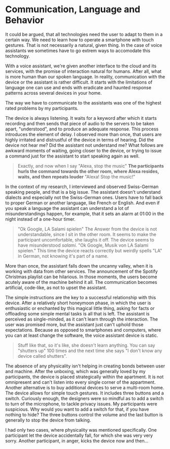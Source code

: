 # Communication, Language and Behavior
It could be argued, that all technologies need the user to adapt to them in a certain way. We need to learn how to operate a smartphone with touch gestures. That is not necessarily a natural, given thing. In the case of voice assistants we sometimes have to go extrem ways to accomodate this technology.

With a voice assistant, we're given another interface to the cloud and its services, with the promise of interaction natural for humans. After all, what is more human than our spoken language. In reality, communication with the device or the assistant is rather difficult. It starts with the limitations of language one can use and ends with eradicate and haunted response patterns across several devices in your home.

The way we have to communicate to the assistants was one of the highest rated problems by my participants.

The device is always listening. It waits for a keyword after which it starts recording and then sends that piece of audio to the servers to be taken apart, "understood", and to produce an adequate response. This process introduces the element of delay. I observed more than once, that users are highly irritated and distrustful of the device in terms of hearing. Did the device not hear me? Did the assistant not understand me? What follows are awkward moments of waiting, going closer to the device, or trying to issue a command just for the assistant to start speaking again as well.

> Exactly, and now when I say "Alexa, stop the music" **The participants hurls the command towards the other room, where Alexa resides, waits, and then repeats louder** "Alexa! Stop the music!"

In the context of my research, I interviewed and observed Swiss-German speaking people, and that is a big issue. The assistant doesn't understand dialects and especially not the Swiss-German ones. Users have to fall back to proper German or another language, like French or English. And even if you speak a language the assistant can understand a lot of misunderstandings happen, for example, that it sets an alarm at 01:00 in the night instead of a one-hour timer.

> "Ok Google, LA Salami spielen" The Answer from the device is not understandable, since I sit in the other room. It seems to make the participant uncomfortable, she laughs it off. The device seems to have misunderstood _salami_. "Ok Google, Musik von LA Salami spielen." This time the device reacts correctly but weirdly spells "LA" in German, not knowing it's part of a name.

More than once, the assistant falls down the uncanny valley, when it is working with data from other services. The announcement of the Spotify Christmas playlist can be hilarious. In those moments, the users become acutely aware of the machine behind it all. The communication becomes artificial, code-like, as not to upset the assistant.

The simple instructions are the key to a successful relationship with this device. After a relatively short honeymoon phase, in which the user is enthusiastic or enchanted by this magical little thing, asking for facts or offloading some simple mental tasks is all that is left. The assistant is perceived as single-minded, as it can't learn through the interaction. The user was promised more, but the assistant just can't uphold those expectations. Because as opposed to smartphones and computers, where you can at least change the software, the voice assistant device is static.

> Stuff like that, so it's like, she doesn't learn anything. You can say "shutters up" 100 times and the next time she says "I don't know any device called shutters".

The absence of any physicality isn't helping in creating bonds between user and machine. After the unboxing, which was generally loved by my participants, the device is placed strategically within the apartment. It is not omnipresent and can't listen into every single corner of the appartment. Another alternative is to buy additional devices to serve a multi-room home. The device allows for simple touch gestures. It includes three buttons and a switch. Curiously enough, the designers were so mindful as to add a switch to turn of the microphone, to tackle privacy issues. My participants were suspicious. Why would you want to add a switch for that, if you have nothing to hide? The three buttons control the volume and the last button is generally to stop the device from talking.

I had only two cases, where physicality was mentioned specifically. One participant let the device accidentally fall, for which she was very very sorry. Another participant, in anger, kicks the device now and then...